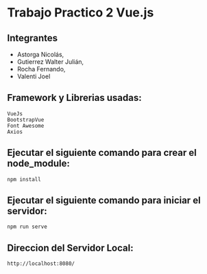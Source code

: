 # Trabajo Practico 2 Vue.js

## Integrantes
* Astorga Nicolás,
* Gutierrez Walter Julián,
* Rocha Fernando,
* Valenti Joel

## Framework y Librerias usadas:
    VueJs
    BootstrapVue
    Font Awesome
	Axios

## Ejecutar el siguiente comando para crear el node_module:
    npm install

## Ejecutar el siguiente comando para iniciar el servidor:
    npm run serve 

## Direccion del Servidor Local:
    http://localhost:8080/
